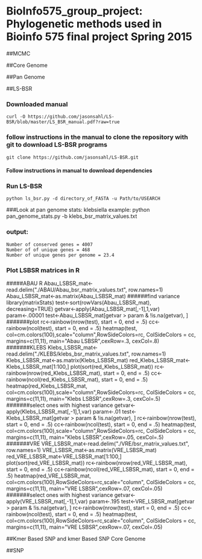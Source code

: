 # BioInfo575_group_project: Phylogenetic methods used in Bioinfo 575 final project Spring 2015

##MCMC

##Core Genome

##Pan Genome

##LS-BSR 
### Downloaded manual
	curl -O https://github.com/jasonsahl/LS-BSR/blob/master/LS_BSR_manual.pdf?raw=true
### follow instructions in the manual to clone the repository with git to download LS-BSR programs
	git clone https://github.com/jasonsahl/LS-BSR.git
#### Follow instructions in manual to download dependencies 
### Run LS-BSR
	python ls_bsr.py -d directory_of_FASTA -u Path/to/USEARCH
###Look at pan genome stats: klebsiella example:
	python pan_genome_stats.py -b klebs_bsr_matrix_values.txt 
### output:
	Number of conserved genes = 4007
	Number of of unique genes = 468
	Number of unique genes per genome = 23.4
### Plot LSBSR matrices in R
#####ABAU
 R Abau_LSBSR_mat<-read.delim("./ABAU/Abau_bsr_matrix_values.txt", row.names=1)
Abau_LSBSR_mat<-as.matrix(Abau_LSBSR_mat)
######find variance
library(matrixStats)
test<-sort(rowVars(Abau_LSBSR_mat), decreasing=TRUE)
getvar<-apply(Abau_LSBSR_mat[,-1],1,var)
param<-.00001
test<-Abau_LSBSR_mat[getvar > param & !is.na(getvar), ]
#######plot
rc<-rainbow(nrow(test), start = 0, end = .5)
cc<-rainbow(ncol(test), start = 0, end = .5)
heatmap(test, col=cm.colors(100),scale="column",RowSideColors=rc, ColSideColors = cc, margins=c(11,11), main="Abau LSBSR",cexRow=.3, cexCol=.8)
#######KLEBS
Klebs_LSBSR_mat<-read.delim("./KLEBS/klebs_bsr_matrix_values.txt", row.names=1)
Klebs_LSBSR_mat<-as.matrix(Klebs_LSBSR_mat)
red_Klebs_LSBSR_mat<-Klebs_LSBSR_mat[1:100,]
plot(sort(red_Klebs_LSBSR_mat))
rc<-rainbow(nrow(red_Klebs_LSBSR_mat), start = 0, end = .5)
cc<-rainbow(ncol(red_Klebs_LSBSR_mat), start = 0, end = .5)
heatmap(red_Klebs_LSBSR_mat, col=cm.colors(100),scale="column",RowSideColors=rc, ColSideColors = cc, margins=c(11,11), main="Klebs LSBSR",cexRow=.3, cexCol=.5)
#######select ones with highest variance
getvar<-apply(Klebs_LSBSR_mat[,-1],1,var)
param<-.01
test<-Klebs_LSBSR_mat[getvar > param & !is.na(getvar), ]
rc<-rainbow(nrow(test), start = 0, end = .5)
cc<-rainbow(ncol(test), start = 0, end = .5)
heatmap(test, col=cm.colors(100),scale="column",RowSideColors=rc, ColSideColors = cc, margins=c(11,11), main="Klebs LSBSR",cexRow=.05, cexCol=.5)
#######VRE
VRE_LSBSR_mat<-read.delim("./VRE/bsr_matrix_values.txt", row.names=1)
VRE_LSBSR_mat<-as.matrix(VRE_LSBSR_mat)
red_VRE_LSBSR_mat<-VRE_LSBSR_mat[1:100,]
plot(sort(red_VRE_LSBSR_mat))
rc<-rainbow(nrow(red_VRE_LSBSR_mat), start = 0, end = .5)
cc<-rainbow(ncol(red_VRE_LSBSR_mat), start = 0, end = .5)
heatmap(red_VRE_LSBSR_mat, col=cm.colors(100),RowSideColors=rc,scale="column", ColSideColors = cc, margins=c(11,11), main="VRE LSBSR",cexRow=.07, cexCol=.05)
#######select ones with highest variance
getvar<-apply(VRE_LSBSR_mat[,-1],1,var)
param<-.195
test<-VRE_LSBSR_mat[getvar > param & !is.na(getvar), ]
rc<-rainbow(nrow(test), start = 0, end = .5)
cc<-rainbow(ncol(test), start = 0, end = .5)
heatmap(test, col=cm.colors(100),RowSideColors=rc,scale="column", ColSideColors = cc, margins=c(11,11), main="VRE LSBSR",cexRow=.07, cexCol=.05)


##Kmer Based SNP and kmer Based SNP Core Genome

##SNP 


